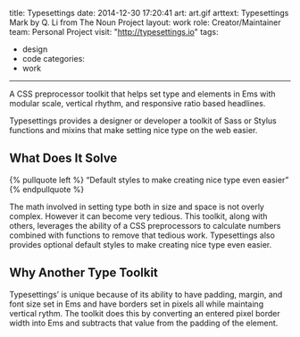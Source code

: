 title: Typesettings
date: 2014-12-30 17:20:41
art: art.gif
arttext: Typesettings Mark by Q. Li from The Noun Project
layout: work
role: Creator/Maintainer
team: Personal Project
visit: "http://typesettings.io"
tags:
- design
- code
categories:
- work
---
A CSS preprocessor toolkit that helps set type and elements in Ems with modular scale, vertical rhythm, and responsive ratio based headlines.

<!--more-->

Typesettings provides a designer or developer a toolkit of Sass or Stylus functions and mixins that make setting nice type on the web easier.

## What Does It Solve

{% pullquote left %}
“Default styles to make creating nice type even easier”
{% endpullquote %}

The math involved in setting type both in size and space is not overly complex. However it can become very tedious. This toolkit, along with others, leverages the ability of a CSS preprocessors to calculate numbers combined with functions to remove that tedious work. Typesettings also provides optional default styles to make creating nice type even easier.

## Why Another Type Toolkit

Typesettings’ is unique because of its ability to have padding, margin, and font size set in Ems and have borders set in pixels all while maintaing vertical rythm. The toolkit does this by converting an entered pixel border width into Ems and subtracts that value from the padding of the element.